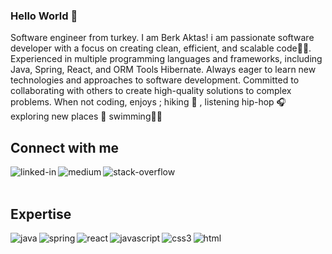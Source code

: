 ### Hello World 👋
Software engineer from turkey.
I am Berk Aktas! i am passionate software developer with a focus on creating clean, efficient, and scalable code👨‍💻.
Experienced in multiple programming languages and frameworks, including Java, Spring, React, and ORM Tools Hibernate.
Always eager to learn new technologies and approaches to software development.
Committed to collaborating with others to create high-quality solutions to complex problems.
When not coding,
enjoys ;
hiking 👟 ,
listening hip-hop 🎧
exploring new places 🧢
swimming🏄‍♂️
<br>

## Connect with me

[<img align="left" alt="linked-in" src="https://img.shields.io/badge/linkedin-%230077B5.svg?&style=for-the-badge&logo=linkedin&logoColor=white" />](https://www.linkedin.com/in/berkaktas/)

[<img align="left" alt="medium" src="https://img.shields.io/badge/medium-%2312100E.svg?&style=for-the-badge&logo=medium&logoColor=white" />](https://medium.com/@berkaktas.f)

[<img align="left" alt="stack-overflow" src="https://img.shields.io/badge/stack%20overflow-FE7A16?logo=stack-overflow&logoColor=white&style=for-the-badge" />](https://stackoverflow.com/users/13406752/berk-akta%c5%9f)

<br>
<br>

## Expertise
<img align="left" alt="java" src="https://img.shields.io/badge/java%20-%2320232a.svg?&style=for-the-badge&logo=java&logoColor=%F0DB4F" />

<img align="left" alt="spring" src="https://img.shields.io/badge/spring%20-%2320232a.svg?&style=for-the-badge&logo=spring&logoColor=%F0DB4F" />

<img align="left" alt="react" src="https://img.shields.io/badge/react%20-%2320232a.svg?&style=for-the-badge&logo=react&logoColor=%F0DB4F" />

<img align="left" alt="javascript" src="https://img.shields.io/badge/javascript%20-%2320232a.svg?&style=for-the-badge&logo=javascript&logoColor=%F0DB4F" />

<img align="left" alt="css3" src="https://img.shields.io/badge/css3%20-%2320232a.svg?&style=for-the-badge&logo=css3&logoColor=%2965f1" />

<img align="left" alt="html" src="https://img.shields.io/badge/html5%20-%2320232a.svg?&style=for-the-badge&logo=html5&logoColor=%f06529" />


<br>
<br>
